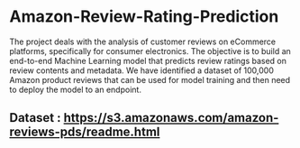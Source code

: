 # Amazon-Review-Rating-Prediction
The project deals with the analysis of customer reviews on eCommerce platforms, specifically for consumer electronics. The objective is to build an end-to-end Machine Learning model that predicts review ratings based on review contents and metadata. We have identified a dataset of 100,000 Amazon product reviews that can be used for model training and then need to deploy the model to an endpoint.

## Dataset : https://s3.amazonaws.com/amazon-reviews-pds/readme.html
